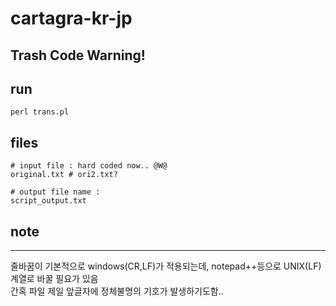 # cartagra-kr-jp
## Trash Code Warning!

## run
```
perl trans.pl
```
## files
```
# input file : hard coded now.. @W@
original.txt # ori2.txt?  

# output file name :
script_output.txt 
```

## note
---
줄바꿈이 기본적으로 windows(CR,LF)가 적용되는데, notepad++등으로 UNIX(LF) 계열로 바꿀 필요가 있음  
간혹 파일 제일 앞글자에 정체불명의 기호가 발생하기도함..  
